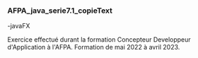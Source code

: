 ### AFPA_java_serie7.1_copieText
-javaFX

Exercice effectué durant la formation Concepteur Developpeur d'Application à l'AFPA.
Formation de mai 2022 à avril 2023.

